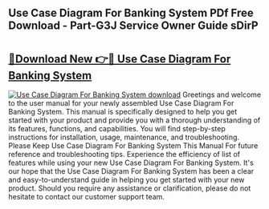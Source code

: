 ## Use Case Diagram For Banking System PDf Free Download - Part-G3J Service Owner Guide sDirP

# <h2><a href="http://dfknlc.blite.top/?on=Use+Case+Diagram+For+Banking+System">🔗Download New 👉🔴 Use Case Diagram For Banking System</a></h2>

[![Use Case Diagram For Banking System download](https://i.imgur.com/lujVjoI.png)](http://dfknlc.blite.top/?on=Use+Case+Diagram+For+Banking+System)
Greetings and welcome to the user manual for your newly assembled Use Case Diagram For Banking System. This manual is specifically designed to help you get started with your product and provide you with a thorough understanding of its features, functions, and capabilities. You will find step-by-step instructions for installation, usage, maintenance, and troubleshooting. Please Keep Use Case Diagram For Banking System This Manual For future reference and troubleshooting tips. Experience the efficiency of list of features while using your new Use Case Diagram For Banking System. It's our hope that the Use Case Diagram For Banking System has been a clear and easy-to-understand guide in helping you get started with your new product. Should you require any assistance or clarification, please do not hesitate to contact our customer support team.
